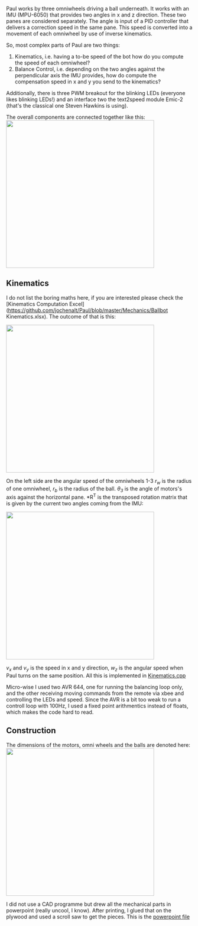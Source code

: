 Paul works by three omniwheels driving a ball underneath. It works with an IMU (MPU-6050) that provides two angles in x and z direction. These two panes are considered separately. The angle is input of a PID controller that delivers a correction speed in the same pane. This speed is converted into a movement of each omniwheel by use of inverse kinematics.  

So, most complex parts of Paul are two things:
1. Kinematics, i.e. having a to-be speed of the bot how do you compute the speed of each omniwheel?
2. Balance Control, i.e. depending on the two angles against the perpendicular axis the IMU provides, how do compute the compensation speed in x and y you send to the kinematics?

Additionally, there is three PWM breakout for the blinking LEDs (everyone likes blinking LEDs!) and an interface two the text2speed module Emic-2 (that's the classical one Steven Hawkins is using). 

The overall components are connected together like this:
<img align="center" width="400px" src="https://github.com/jochenalt/Paul/blob/master/docs/images/Architecture.png" >

## Kinematics

I do not list the boring maths here, if you are interested please check the [Kinematics Computation Excel](https://github.com/jochenalt/Paul/blob/master/Mechanics/Ballbot Kinematics.xlsx). The outcome of that is this:

<img align="center"  width="400px" src="https://github.com/jochenalt/Paul/blob/master/docs/images/reverse kinematics.png" >

On the left side are the angular speed of the omniwheels 1-3
*r<sub>w</sub>* is the radius of one omniwheel, *r<sub>b</sub>* is the radius of the ball. *θ<sub>3</sub>* is the angle of motors's axis against the horizontal pane. *R<sup>T</sup> is the transposed rotation matrix that is given by the current two angles coming from the IMU:

<img align="center" width="400px" src="https://github.com/jochenalt/Paul/blob/master/docs/images/rotation matrix.png" >

*v<sub>x</sub>* and *v<sub>y</sub>* is the speed in x and y direction, *w<sub>z</sub>* is the angular speed when Paul turns on the same position. All this is implemented in [Kinematics.cpp](https://github.com/jochenalt/Paul/blob/master/source/BallBot/BallBotController/Kinematics.cpp")

Micro-wise I used two AVR 644, one for running the balancing loop only, and the other receiving moving commands from the remote via xbee and controlling the LEDs and speed. Since the AVR is a bit too weak to run a controll loop with 100Hz, I used a fixed point arithmentics instead of floats, which makes the code hard to read.

## Construction

The dimensions of the motors, omni wheels and the balls are denoted here:
<img align="center" width="400px" src="https://github.com/jochenalt/Paul/blob/master/docs/images/dimensions.png" >

I did not use a CAD programme but drew all the mechanical parts in powerpoint (really uncool, I know). After printing, I glued that on the plywood and used a scroll saw to get the pieces. This is the [powerpoint file](https://github.com/jochenalt/Paul/blob/master/Mechanics/Construction.ppt)


